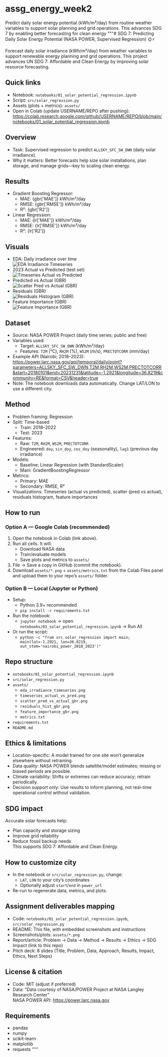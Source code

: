 # assg_energy_week2
Predict daily solar energy potential (kWh/m²/day) from routine weather variables to support solar planning and grid operations. This advances SDG 7 by enabling better forecasting for clean energy
"""# SDG 7: Predicting Daily Solar Energy Potential (NASA POWER, Supervised Regression) 🌞⚡

Forecast daily solar irradiance (kWh/m²/day) from weather variables to support renewable energy planning and grid operations. This project advances UN SDG 7: Affordable and Clean Energy by improving solar resource forecasting.

## Quick links
- Notebook: `notebooks/01_solar_potential_regression.ipynb`
- Script: `src/solar_regression.py`
- Assets (plots + metrics): `assets/`
- Open in Colab (update USERNAME/REPO after pushing):  
  https://colab.research.google.com/github/USERNAME/REPO/blob/main/notebooks/01_solar_potential_regression.ipynb

## Overview
- Task: Supervised regression to predict `ALLSKY_SFC_SW_DWN` (daily solar irradiance).
- Why it matters: Better forecasts help size solar installations, plan storage, and manage grids—key to scaling clean energy.

## Results
- Gradient Boosting Regressor:
  - MAE: {gbr['MAE']} kWh/m²/day
  - RMSE: {gbr['RMSE']} kWh/m²/day
  - R²: {gbr['R2']}
- Linear Regression:
  - MAE: {lr['MAE']} kWh/m²/day
  - RMSE: {lr['RMSE']} kWh/m²/day
  - R²: {lr['R2']}

## Visuals
- EDA: Daily irradiance over time  
  ![EDA Irradiance Timeseries](assets/eda_irradiance_timeseries.png)
- 2023 Actual vs Predicted (test set)  
  ![Timeseries Actual vs Predicted](assets/timeseries_actual_vs_pred.png)
- Predicted vs Actual (GBR)  
  ![Scatter Pred vs Actual (GBR)](assets/scatter_pred_vs_actual_gbr.png)
- Residuals (GBR)  
  ![Residuals Histogram (GBR)](assets/residuals_hist_gbr.png)
- Feature Importance (GBR)  
  ![Feature Importance (GBR)](assets/feature_importance_gbr.png)

## Dataset
- Source: NASA POWER Project (daily time series; public and free)
- Variables used:
  - Target: `ALLSKY_SFC_SW_DWN` (kWh/m²/day)
  - Features: `T2M` (°C), `RH2M` (%), `WS2M` (m/s), `PRECTOTCORR` (mm/day)
- Example API (Nairobi; 2018–2023):  
  https://power.larc.nasa.gov/api/temporal/daily/point?parameters=ALLSKY_SFC_SW_DWN,T2M,RH2M,WS2M,PRECTOTCORR&start=20180101&end=20231231&latitude=-1.2921&longitude=36.8219&community=RE&format=CSV&header=true
- Note: The notebook downloads data automatically. Change LAT/LON to use a different city.

## Method
- Problem framing: Regression
- Split: Time-based
  - Train: 2018–2022
  - Test: 2023
- Features:
  - Raw: `T2M`, `RH2M`, `WS2M`, `PRECTOTCORR`
  - Engineered: `doy`, `sin_doy`, `cos_doy` (seasonality), `lag1` (previous day irradiance)
- Models:
  - Baseline: Linear Regression (with StandardScaler)
  - Main: GradientBoostingRegressor
- Metrics:
  - Primary: MAE
  - Secondary: RMSE, R²
- Visualizations: Timeseries (actual vs predicted), scatter (pred vs actual), residuals histogram, feature importances

## How to run

### Option A — Google Colab (recommended)
1) Open the notebook in Colab (link above).
2) Run all cells. It will:
   - Download NASA data
   - Train/evaluate models
   - Save plots and metrics to `assets/`
3) File → Save a copy in GitHub (commit the notebook).
4) Download `assets/*.png` + `assets/metrics.txt` from the Colab Files panel and upload them to your repo’s `assets/` folder.

### Option B — Local (Jupyter or Python)
- Setup:
  - Python 3.9+ recommended
  - `pip install -r requirements.txt`
- Run the notebook:
  - `jupyter notebook` → open `notebooks/01_solar_potential_regression.ipynb` → Run All
- Or run the script:
  - `python -c "from src.solar_regression import main; main(lat=-1.2921, lon=36.8219, out_stem='nairobi_power_2018_2023')"`

## Repo structure
- `notebooks/01_solar_potential_regression.ipynb`
- `src/solar_regression.py`
- `assets/`
  - `eda_irradiance_timeseries.png`
  - `timeseries_actual_vs_pred.png`
  - `scatter_pred_vs_actual_gbr.png`
  - `residuals_hist_gbr.png`
  - `feature_importance_gbr.png`
  - `metrics.txt`
- `requirements.txt`
- `README.md`

## Ethics & limitations
- Location-specific: A model trained for one site won’t generalize elsewhere without retraining.
- Data quality: NASA POWER blends satellite/model estimates; missing or biased periods are possible.
- Climate variability: Shifts or extremes can reduce accuracy; retrain periodically.
- Decision support only: Use results to inform planning, not real-time operational control without validation.

## SDG impact
Accurate solar forecasts help:
- Plan capacity and storage sizing
- Improve grid reliability
- Reduce fossil backup needs  
This supports SDG 7: Affordable and Clean Energy.

## How to customize city
- In the notebook or `src/solar_regression.py`, change:
  - `LAT`, `LON` to your city’s coordinates
  - Optionally adjust `start`/`end` in `power_url`
- Re-run to regenerate data, metrics, and plots.

## Assignment deliverables mapping
- Code: `notebooks/01_solar_potential_regression.ipynb`, `src/solar_regression.py`
- README: This file, with embedded screenshots and instructions
- Screenshots/plots: `assets/*.png`
- Report/article: Problem → Data → Method → Results → Ethics → SDG Impact (link to this repo)
- Pitch deck: 8 slides (Title, Problem, Data, Approach, Results, Impact, Ethics, Next Steps)

## License & citation
- Code: MIT (adjust if preferred)
- Data: “Data courtesy of NASA/POWER Project at NASA Langley Research Center”  
  NASA POWER API: https://power.larc.nasa.gov

## Requirements
- pandas
- numpy
- scikit-learn
- matplotlib
- requests
"""
